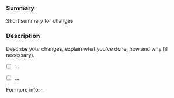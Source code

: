 ### Summary
Short summary for changes


### Description
Describe your changes, explain what you've done, how and why (if necessary).
- [ ] ...
- [ ] ...


For more info: - 